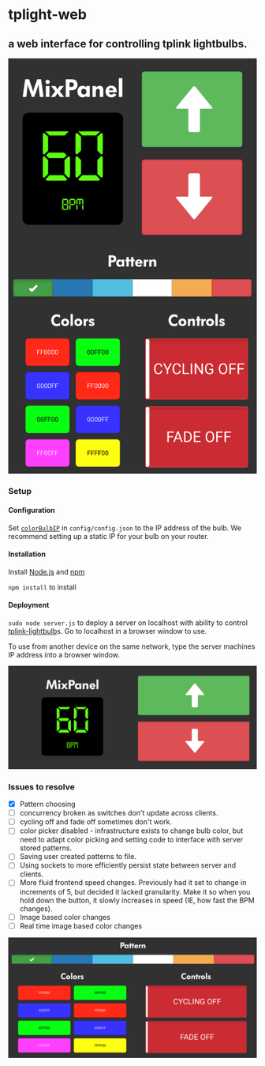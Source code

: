# tplight-web
## a web interface for controlling tplink lightbulbs.
![frontend image 0](images/frontend0.png)


### Setup
#### Configuration
Set [`colorBulbIP`](https://github.com/JamesTwisleton/tplight-web/blob/7e3ee072e8bc1ca5ea8d28271715a91f47860194/config/config.json#L3)  in `config/config.json` to the IP address of the bulb. We recommend setting up a static IP for your bulb on your router.


#### Installation
Install [Node.js](https://nodejs.org/en/) and [npm](https://www.npmjs.com/)

`npm install` to install


#### Deployment
`sudo node server.js` to deploy a server on localhost with ability to control [tplink-lightbulb](https://github.com/konsumer/tplink-lightbulb)s. Go to localhost in a browser window to use. 

To use from another device on the same network, type the server machines IP address into a browser window.

![frontend image 1](images/frontend1.png)


### Issues to resolve
- [x] Pattern choosing
- [ ] concurrency broken as switches don't update across clients.
- [ ] cycling off and fade off sometimes don't work.
- [ ] color picker disabled - infrastructure exists to change bulb color, but need to adapt
color picking and setting code to interface with server stored patterns.
- [ ] Saving user created patterns to file.
- [ ] Using sockets to more efficiently persist state between server and clients.
- [ ] More fluid frontend speed changes. Previously had it set to change in increments of 5, but decided it lacked granularity. Make it so when you hold down the button, it slowly increases in speed (IE, how fast the BPM changes).
- [ ] Image based color changes
- [ ] Real time image based color changes

![frontend image 2](images/frontend2.png)
